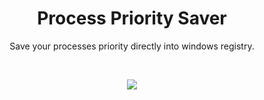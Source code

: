<h1 align="center">Process Priority Saver</h1>
<p align="center">Save your processes priority directly into windows registry.</p>
</br>
<p align="center" style="border-radius:4px">
  <img src="https://lh3.googleusercontent.com/u/1/drive-viewer/AEYmBYTuYo7CTIOTKPP79BXYMF6sXiffFBWxfdSXpJWdPSdwcEQyHYqb7Y45J8JXJVp-cfv0-S0BVbJDHmpPJxkTysuYGy5s=w990-h973"/>
</p>

